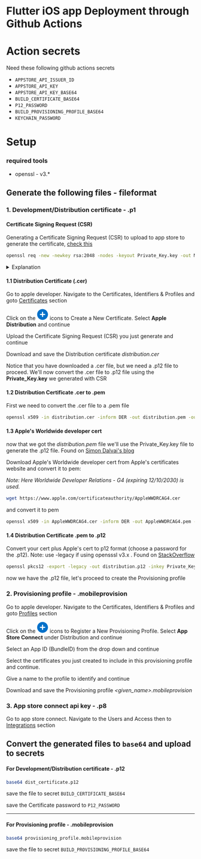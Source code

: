 # Flutter iOS app Deployment through Github Actions

# Action secrets

Need these following github actions secrets

- `APPSTORE_API_ISSUER_ID`
- `APPSTORE_API_KEY`
- `APPSTORE_API_KEY_BASE64`
- `BUILD_CERTIFICATE_BASE64`
- `P12_PASSWORD`
- `BUILD_PROVISIONING_PROFILE_BASE64`
- `KEYCHAIN_PASSWORD`

# Setup

### required tools
- openssl - v3.*

## Generate the following files - fileformat

### 1. Development/Distribution certificate - .p1

#### Certificate Signing Request (CSR)

Generating a Certificate Signing Request (CSR) to upload to app store to generate the certificate, [check this](https://www.geeksforgeeks.org/how-to-generate-a-csr-certificate-signing-request-in-linux/)

```bash
openssl req -new -newkey rsa:2048 -nodes -keyout Private_Key.key -out My_Csr.csr
```
<details>
<summary>Explanation</summary>

 **Options**      | **Description**                                            
------------------|------------------------------------------------------------
 -new             | New request
 -newkey rsa:2048 | To create a 2048-bit RSA key
 -nodes           | This is used as it doesn’t encrypt the key  
 -keyout          | Specifying filename to send the key to the sample.com.csr
 -out             | Specifying file name to write to CSR

You will be prompted to enter information (in order) such as:
 **Requested Information** | **Description**                                                                                                 
 ---------------------------|--------------------------------------------------
 Country Name               | Two-letter abbreviation for the country you reside in
 State or Province Name     | Full name of the state from where your organization operates
 Locality Name              | Name of the city where the organization operates from             
 Organization Name          | Name of Organization. If registered as an individual, enter the name of the person requesting the certificate.
 Organizational Unit Name   | Section or sector in whichthe organization operates
 Common Name                | The domain name to whom you’re purchasing an SSL certificate.It should be a Fully Qualified Domain Name                                       
 Email Address **\***             | A email address associated with app store connect
 A challenge password       | Password to be sent with your certificate request
  **_\* - required_**
</details>

#### 1.1 Distribution Certificate (.cer)

Go to apple developer.
Navigate to the Certificates, Identifiers & Profiles and goto [Certificates](https://developer.apple.com/account/resources/certificates/list) section 

Click on the ![Add Icon](./icons/ic_add.svg) icons to Create a New Certificate. Select **Apple Distribution** and continue

Upload the Certificate Signing Request (CSR) you just generate and continue

Download and save the Distribution certificate _distribution.cer_

Notice that you have downloaded a .cer file, but we need a .p12 file to proceed. We'll now convert the .cer file to .p12 file using the **Private_Key.key** we generated with CSR

#### 1.2 Distribution Certificate .cer to .pem

First we need to convert the .cer file to a .pem file
```bash
openssl x509 -in distribution.cer -inform DER -out distribution.pem -outform PEM
```
#### 1.3 Apple's Worldwide developer cert

now that we got the _distribution.pem_ file we'll use the Private_Key.key file to generate the .p12 file. Found on [Simon Dalvai's blog](https://simondalvai.org/blog/dev-cert-linux/)

Download Apple's Worldwide developer cert from Apple's certificates website and convert it to pem:

_Note: Here Worldwide Developer Relations - G4 (expiring 12/10/2030) is used._

```bash
wget https://www.apple.com/certificateauthority/AppleWWDRCAG4.cer
```
and convert it to pem
```bash
openssl x509 -in AppleWWDRCAG4.cer -inform DER -out AppleWWDRCAG4.pem -outf
```

#### 1.4 Distribution Certificate .pem to .p12
Convert your cert plus Apple's cert to p12 format (choose a password for the .p12).
Note: use -legacy if using opensssl v3.x . Found on [StackOverflow](https://stackoverflow.com/questions/70431528/mac-verification-failed-during-pkcs12-import-wrong-password-azure-devops)

```bash
openssl pkcs12 -export -legacy -out distribution.p12 -inkey Private_Key.key -in distribution.pem -certfile AppleWWDRCAG4.pem
```
now we have the .p12 file, let's proceed to create the Provisioning profile


### 2. Provisioning profile - .mobileprovision

Go to apple developer. 
Navigate to the Certificates, Identifiers & Profiles and goto [Profiles](https://developer.apple.com/account/resources/profiles/list) section

Click on the ![Add Icon](./icons/ic_add.svg) icons to Register a New Provisioning Profile. Select **App Store Connect** under Distribution and continue

Select an App ID (BundleID) from the drop down and continue

Select the certificates you just created to include in this provisioning profile and continue.

Give a name to the profile to identify and continue

Download and save the Provisioning profile _<given_name>.mobileprovision_


### 3. App store connect api key - .p8

Go to app store connect.
Navigate to the Users and Access then to [Integrations](https://appstoreconnect.apple.com/access/integrations/api) section




## Convert the generated files to `base64` and upload to secrets

#### For Development/Distribution certificate - .p12
```bash
base64 dist_certificate.p12
```

save the file to secret `BUILD_CERTIFICATE_BASE64`

save the Certificate password to `P12_PASSWORD`

---

#### For Provisioning profile - .mobileprovision
```bash
base64 provisioning_profile.mobileprovision
```

save the file to secret `BUILD_PROVISIONING_PROFILE_BASE64`


